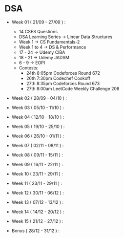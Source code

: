 # DSA

- Week 01 ( 21/09 - 27/09 ) :

  - 14 CSES Questions
  - DSA Learning Series -> Linear Data Structures
  - Week 1 -> CS Fundamentals-2
  - Week 1 to 4 -> DS & Performance
  - 17 - 24 -> Udemy CIBA
  - 18 - 21 -> Udemy JADSM
  - 6 - 9 -> EOPI
  - Contests:
    - 24th 8:05pm Codeforces Round 672
    - 26th 7:30pm Codechef Cookoff
    - 27th 8:35pm Codeforces Round 673
    - 27th 8:00am LeetCode Weekly Challenge 208

- Week 02 ( 28/09 - 04/10 ) :
- Week 03 ( 05/10 - 11/10 ) :
- Week 04 ( 12/10 - 18/10 ) :
- Week 05 ( 19/10 - 25/10 ) :
- Week 06 ( 26/10 - 01/11 ) :
- Week 07 ( 02/11 - 08/11 ) :
- Week 08 ( 09/11 - 15/11 ) :
- Week 09 ( 16/11 - 22/11 ) :
- Week 10 ( 23/11 - 29/11 ) :
- Week 11 ( 23/11 - 29/11 ) :
- Week 12 ( 30/11 - 06/12 ) :
- Week 13 ( 07/12 - 13/12 ) :
- Week 14 ( 14/12 - 20/12 ) :
- Week 15 ( 21/12 - 27/12 ) :
- Bonus ( 28/12 - 31/12 ) :
